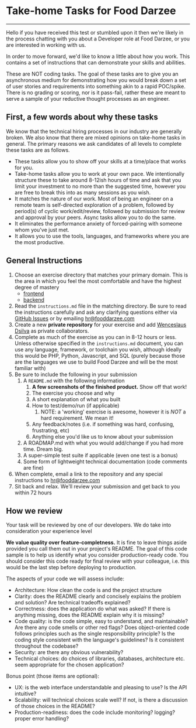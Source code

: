 # Take-home Tasks for Food Darzee
___
Hello if you have received this test or stumbled upon it then we're likely in the process chatting with you about a Developer role at Food Darzee, or you are interested in working with us.

In order to move forward, we'd like to know a little about how you work. This contains a set of instructions that can demonstrate your skills and abilities.

These are NOT coding tasks. The goal of these tasks are to give you an asynchronous medium for demonstrating how you would break down a set of user stories and requirements into something akin to a rapid POC/spike. There is no grading or scoring, nor is it pass-fail, rather these are meant to serve a sample of your reductive thought processes as an engineer.

## First, a few words about why these tasks

We know that the technical hiring processes in our industry are generally broken. 
We also know that there are mixed opinions on take-home tasks in general. 
The primary reasons we ask candidates of all levels to complete these tasks are as follows.

* These tasks allow you to show off your skills at a time/place that works for you.
* Take-home tasks allow you to work at your own pace. We intentionally structure these to take around 8-12ish hours of time and ask that you limit your investment to no more than the suggested time, however you are free to break this into as many sessions as you wish.
* It matches the nature of our work. Most of being an engineer on a remote team is self-directed exploration of a problem, followed by period(s) of cyclic work/edit/review, followed by submission for review and approval by your peers. Async tasks allow you to do the same.
* It eliminates the performance anxiety of forced-pairing with someone whom you've just met.
* It allows you to use the tools, languages, and frameworks where you are the most productive.


## General Instructions

1. Choose an exercise directory that matches your primary domain. This is the area in which you feel the most comfortable and have the highest degree of mastery
    * [frontend](frontend/README.md)
    * [backend](backend/README.md)
2. Read the `instructions.md` file in the matching directory. Be sure to read the instructions carefully and ask any clarifying questions either via [GitHub Issues](https://github.com/FoodDarzee/take-home/issues) or by emailing hr@fooddarzee.com
3. Create a new **private repository** for your exercise and add [Wenceslaus Dsilva](https://github.com/deadmantfa) as private collaborators.
4. Complete as much of the exercise as you can in 8-12 hours or less. Unless otherwise specified in the `instructions.md` document, you can use any language, framework, or toolchain you wish, although ideally this would be PHP, Python, Javascript, and SQL (purely because those are the languages we use to build Food Darzee and will be the most familiar with)
5. Be sure to include the following in your submission 
    1. A `README.md` with the following information
        1. **A few screenshots of the finished product.** Show off that work!
        2. The exercise you choose and why
        3. A short explanation of what you built
        4. How to test/demo/run (if applicable)
            1. NOTE: a 'working' exercise is awesome, however it is *NOT* a hard requirement. We mean it!
        5. Any feedback/notes (i.e. if something was hard, confusing, frustrating, etc)
        6. Anything else you'd like us to know about your submission
    2. A ROADMAP.md with what you would add/change if you had more time. Dream big.
    3. A super-simple test suite if applicable (even one test is a bonus)
    4. Some form of lightweight technical documentation (code comments are fine)
6. When complete, email a link to the repository and any special instructions to hr@fooddarzee.com
7. Sit back and relax. We'll review your submission and get back to you within 72 hours

## How we review
Your task will be reviewed by one of our developers. We do take into consideration your experience level

**We value quality over feature-completness.** It is fine to leave things aside provided you call them out in your project's README. The goal of this code sample is to help us identify what you consider production-ready code. You should consider this code ready for final review with your colleague, i.e. this would be the last step before deploying to production.

The aspects of your code we will assess include:

* Architecture: How clean the code is and the project structure
* Clarity: does the README clearly and concisely explains the problem and solution? Are technical tradeoffs explained?
* Correctness: does the application do what was asked? If there is anything missing, does the README explain why it is missing?
* Code quality: is the code simple, easy to understand, and maintainable? Are there any code smells or other red flags? Does object-oriented code follows principles such as the single responsibility principle? Is the coding style consistent with the language's guidelines? Is it consistent throughout the codebase?
* Security: are there any obvious vulnerability?
* Technical choices: do choices of libraries, databases, architecture etc. seem appropriate for the chosen application?

Bonus point (those items are optional):

* UX: is the web interface understandable and pleasing to use? Is the API intuitive?
* Scalability: will technical choices scale well? If not, is there a discussion of those choices in the README?
* Production-readiness: does the code include monitoring? logging? proper error handling?
